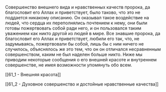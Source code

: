 Совершенство внешнего вида и нравственных качеств пророка, да благословит его Аллах и приветствует, было таково, что это не поддается никакому описанию. Он оказывал такое воздействие на людей, что сердца их переполнялись почтением к нему, они были готовы пожертвовать собой ради него, и он пользовался таким уважением как никто другой из людей в мире. Все знавшие пророка, да благословит его Аллах и приветствует, любили его так, что, не задумываясь, пожертвовали бы собой, лишь бы с ним ничего не случилось, объяснялось же это тем, что он он отличался несравненным совершенством, каким не был наделен больше никто. Ниже мы приводим некоторые сообщения о его внешней красоте и внутреннем совершенстве, не имея возможности упомянуть обо всем.

[[61_1 - Внешняя красота]]

[[61_2 - Духовное совершенство и достойные нравственные качества]]

